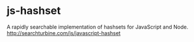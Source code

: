 # js-hashset
A rapidly searchable implementation of hashsets for JavaScript and Node.  http://searchturbine.com/js/javascript-hashset
